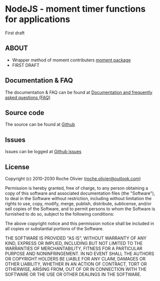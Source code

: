 # NodeJS - moment timer functions for applications
First draft

## ABOUT
- Wrapper method of moment contributers [moment package](https://www.npmjs.com/package/moment) 
- FIRST DRAFT

## Documentation & FAQ
The documentation & FAQ can be found at [Documentation and frequently asked questions (FAQ)](https://cloudoutloud.net/#/cloud-out-loud-moment)  

## Source code
The source can be found at [Github](https://github.com/Roche-Olivier/cloud-out-loud-moment)  

## Issues
Issues can be logged at [Github issues](https://github.com/Roche-Olivier/cloud-out-loud-moment/issues)  


## License
Copyright (c) 2010-2030 Roche Olivier (roche.olivier@outlook.com)

Permission is hereby granted, free of charge, to any person obtaining a copy of this software and associated documentation files (the "Software"), to deal in the Software without restriction, including without limitation the rights to use, copy, modify, merge, publish, distribute, sublicense, and/or sell copies of the Software, and to permit persons to whom the Software is furnished to do so, subject to the following conditions:

The above copyright notice and this permission notice shall be included in all copies or substantial portions of the Software.

THE SOFTWARE IS PROVIDED "AS IS", WITHOUT WARRANTY OF ANY KIND, EXPRESS OR IMPLIED, INCLUDING BUT NOT LIMITED TO THE WARRANTIES OF MERCHANTABILITY, FITNESS FOR A PARTICULAR PURPOSE AND NONINFRINGEMENT. IN NO EVENT SHALL THE AUTHORS OR COPYRIGHT HOLDERS BE LIABLE FOR ANY CLAIM, DAMAGES OR OTHER LIABILITY, WHETHER IN AN ACTION OF CONTRACT, TORT OR OTHERWISE, ARISING FROM, OUT OF OR IN CONNECTION WITH THE SOFTWARE OR THE USE OR OTHER DEALINGS IN THE SOFTWARE.